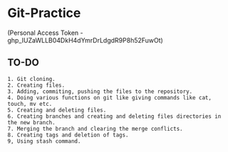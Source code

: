 # Git-Practice

(Personal Access Token - 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)

## TO-DO

	1. Git cloning.
	2. Creating files.
	3. Adding, commiting, pushing the files to the repository.
	4. Doing various functions on git like giving commands like cat, touch, mv etc.
	5. Creating and deleting files.
	6. Creating branches and creating and deleting files directories in the new branch.
	7. Merging the branch and clearing the merge conflicts.
	8. Creating tags and deletion of tags.
	9, Using stash command.
## 







